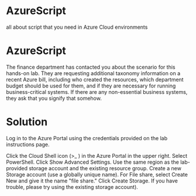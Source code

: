 # AzureScript
all about script that you need in Azure Cloud environments
# AzureScript
The finance department has contacted you about the scenario for this hands-on lab. They are requesting additional taxonomy information on a recent Azure bill, including who created the resources, which department budget should be used for them, and if they are necessary for running business-critical systems.
If there are any non-essential business systems, they ask that you signify that somehow.
# Solution
Log in to the Azure Portal using the credentials provided on the lab instructions page.

Click the Cloud Shell icon (>_ ) in the Azure Portal in the upper right.
Select PowerShell.
Click Show Advanced Settings.
Use the same region as the lab-provided storage account and the existing resource group. Create a new Storage account (use a globally unique name).
For File share, select Create New and give it the name "file share."
Click Create Storage.
If you have trouble, please try using the existing storage account).
